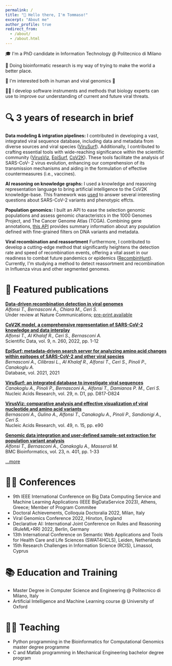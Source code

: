 ```yaml
---
permalink: /
title: "👋 Hello there, I'm Tommaso!"
excerpt: "About me"
author_profile: true
redirect_from: 
  - /about/
  - /about.html
---
```


🎓 I'm a PhD candidate in Information Technology @ Politecnico di Milano

🔬 Doing bioinformatic research is my way of trying to make the world a better place. 

🧬 I'm interested both in human and viral genomics 🦠 

👨‍💻 I develop software instruments and methods that biology experts can use to improve our understanding of current and future viral threats.

# 🔍 3 years of research in brief

**Data modeling & intgration pipelines:** I contributed in developing a vast, integrated viral sequence database, including data and metadata from diverse sources and viral species ([ViruSurf](../files/ViruSurf%20NAR.pdf)). Additionally, I contributed to crafting essential tools with wide-reaching significance within the scientific community ([VirusViz](../files/VirusViz%20NAR.pdf), [EpiSurf](../files/EpiSurf_DATABASE.pdf), [CoV2K](../files/CoV2K_model.pdf)). These tools facilitate the analysis of SARS-CoV- 2 virus evolution, enhancing our comprehension of its transmission mechanisms and aiding in the formulation of effective countermeasures (i.e., vaccines). 

**AI reasoning on knowledge graphs:** I used a knowledge and reasoning representation language to bring artificial intelligence to the CoV2K knowledge-base. This framework was [used](../files/rule_ml.pdf) to answer several interesting questions about SARS-CoV-2 variants and phenotypic effcts. 

**Population genomics:** I built an API to ease the selection genomic populations and assess genomic characteristcs in the 1000 Genomes Project, and The Cancer Genome Atlas (TCGA). Combining gene annotations, [this API](../files/varsum.pdf) provides summary information about any population defined with fine-grained filters on DNA variants and metadata. 

**Viral recombination and reassortment** Furthermore, I contributed to develop a cutting-edge method that significantly heightens the detection rate and speed of recombination events, offering a vital asset in our readiness to combat future pandemics or epidemics ([RecombinHunt](../files/v2_RecombinHunt___NatureCommunications.pdf)). Currently, I'm studying a method to detect reassortment and recombination in Influenza virus and other segmented genomes.

# 📜 Featured publications

**[Data-driven recombination detection in viral genomes](https://doi.org/10.1101/2023.06.05.543733)** </br>
*Alfonsi T., Bernasconi A., Chiara M., Ceri S.* </br>
Under review at Nature Communications; [pre-print available](https://doi.org/10.1101/2023.06.05.543733)

**[CoV2K model, a comprehensive representation of SARS-CoV-2 knowledge and data interplay](https://doi.org/10.1038/s41597-022-01348-9)** </br>
*Alfonsi T., Al Khalaf R., Ceri S., Bernasconi A.* </br>
Scientific Data, vol. 9, n. 260, 2022, pp. 1-12

**[EpiSurf: metadata-driven search server for analyzing amino acid changes within epitopes of SARS-CoV-2 and other viral species](https://doi.org/10.1093/database/baab059)** </br>
*Bernasconi A., Cilibrasi L., Al Khalaf R., Alfonsi T., Ceri S., Pinoli P., Canakoglu A.* </br>
Database, vol. 2021, 2021

**[ViruSurf: an integrated database to investigate viral sequences](https://doi.org/10.1093/nar/gkaa846)** </br>
*Canakoglu A., Pinoli P., Bernasconi A., Alfonsi T., Damianos P. M., Ceri S.* </br>
Nucleic Acids Research, vol. 29, n. D1, pp. D817-D824

**[VirusViz: comparative analysis and effective visualization of viral nucleotide and amino acid variants](https://doi.org/10.1093/nar/gkaa846)** </br>
*Bernasconi A., Gulino A., Alfonsi T., Canakoglu A., Pinoli P., Sandionigi A., Ceri S.</br>*
Nucleic Acids Research, vol. 49, n. 15, pp. e90

**[Genomic data integration and user-defined sample-set extraction for population variant analysis](https://doi.org/10.1186/s12859-022-04927-0)** </br>
*Alfonsi T., Bernasconi A., Canakoglu A., Masseroli M.* </br>
BMC Bioinformatics, vol. 23, n. 401, pp. 1-33

[...more](https://scholar.google.com/citations?view_op=list_works&hl=it&hl=it&user=v5lhgMMAAAAJ)

# 🙋‍♂️ Conferences 
- 9th IEEE International Conference on Big Data Computing Service and Machine Learning Applications (IEEE BigDataService 2023), Athens, Greece; Member of Program Commitee
- Doctoral Achievements, Colloquia Doctoralia 2022, Milan, Italy
- Viral Genomics Conference 2022, Hinxton, England
- Declarative AI: International Joint Conference on Rules
and Reasoning (RuleML+RR) 2022, Berlin, Germany
- 13th International Conference on Semantic Web Applications and Tools for Health Care and Life Sciences (SWAT4HCLS), Leiden, Netherlands
- 15th Research Challenges in Information Science (RCIS), Limassol, Cyprus

# 📚 Education and Training

- Master Degree in Computer Science and Engineering @ Politecnico di Milano, Italy
- Artificial Intelligence and Machine Learning course @ University of Oxford

# 👨‍🏫 Teaching

- Python programming in the Bioinformatics for Computational Genomics master degree programme
- C and Matlab programming in Mechanical Engineering bachelor degree program

